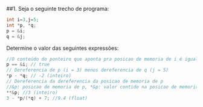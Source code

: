 ##1. Seja o seguinte trecho de programa:
```c
int i=3,j=5;
int *p, *q;
p = &i;
q = &j;
```
Determine o valor das seguintes expressões:
```c++
//O conteúdo do ponteiro que aponta pra posicao de memoria de i é igual a posicao de memoria em i? 
p == &i; // true
// Dereferencia de p (i = 3) menos dereferencia de q (j = 5) 
*p - *q; // -2 (inteiro)
// Dereferencia da dereferencia da posicao de memoria de p
//&p: posicao de memoria de p, *&p: valor contido na posicao de memoria de p(&i), **&p: valor de i
**&p; //3 (inteiro)
3 - *p/(*q) + 7; //9.4 (float)
```

